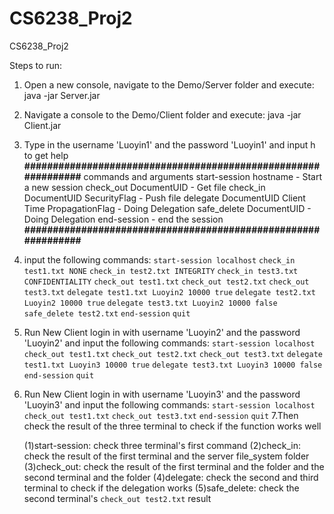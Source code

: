 # CS6238_Proj2
CS6238_Proj2

Steps to run:
1. Open a new console, navigate to the Demo/Server folder and execute: java -jar Server.jar
2. Navigate a console to the Demo/Client folder and execute: java -jar Client.jar
3. Type in the username 'Luoyin1' and the password 'Luoyin1' and input h to get help
    **##############################################################**
    commands and arguments 
    start-session hostname                                   - Start a new session
    check_out DocumentUID                                    - Get file
    check_in DocumentUID SecurityFlag                        - Push file
    delegate DocumentUID Client Time PropagationFlag         - Doing Delegation
    safe_delete DocumentUID                                  - Doing Delegation
    end-session                                              - end the session
    **##############################################################**
4. input the following commands:
    `start-session localhost`
    `check_in test1.txt NONE`
    `check_in test2.txt INTEGRITY`
    `check_in test3.txt CONFIDENTIALITY`
    `check_out test1.txt`
    `check_out test2.txt` 
    `check_out test3.txt` 
    `delegate test1.txt Luoyin2 10000 true`
    `delegate test2.txt Luoyin2 10000 true`
    `delegate test3.txt Luoyin2 10000 false`
    `safe_delete test2.txt`
    `end-session`
    `quit`
5. Run New Client login in with username 'Luoyin2' and the password 'Luoyin2' and input the following commands:
    `start-session localhost`
    `check_out test1.txt`
    `check_out test2.txt` 
    `check_out test3.txt`
    `delegate test1.txt Luoyin3 10000 true`
    `delegate test3.txt Luoyin3 10000 false`
    `end-session`
    `quit`
6. Run New Client login in with username 'Luoyin3' and the password 'Luoyin3' and input the following commands:
    `start-session localhost`
    `check_out test1.txt`
    `check_out test3.txt`
    `end-session`
    `quit`
7.Then check the result of the three terminal to check if the function works well

    (1)start-session: check three terminal's first command
    (2)check_in: check the result of the first terminal and the server file_system folder 
    (3)check_out: check the result of the first terminal and the folder and the second terminal and the folder
    (4)delegate: check the second and third terminal to check if the delegation works
    (5)safe_delete: check the second terminal's `check_out test2.txt` result